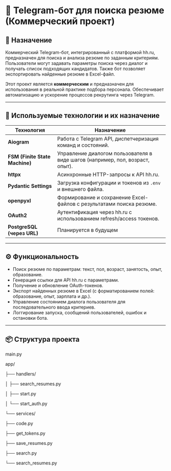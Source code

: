 # 🤖 Telegram-бот для поиска резюме (Коммерческий проект)

## 📌 Назначение

Коммерческий Telegram-бот, интегрированный с платформой hh.ru, предназначен для поиска и анализа резюме по заданным критериям. Пользователи могут задавать параметры поиска через диалог и получать список подходящих кандидатов. Также бот позволяет экспортировать найденные резюме в Excel-файл.

Этот проект является **коммерческим** и предназначен для использования в реальной практике подбора персонала. Обеспечивает автоматизацию и ускорение процессов рекрутинга через Telegram.

---

## 🧰 Используемые технологии и их назначение

| Технология           | Назначение                                                                 |
|----------------------|----------------------------------------------------------------------------|
| **Aiogram**          | Работа с Telegram API, диспетчеризация команд и состояний.                |
| **FSM (Finite State Machine)** | Управление диалогом пользователя в виде шагов (например, пол, возраст, опыт). |
| **httpx**            | Асинхронные HTTP-запросы к API hh.ru.                                     |
| **Pydantic Settings**| Загрузка конфигурации и токенов из `.env` и внешнего файла.               |
| **openpyxl**         | Формирование и сохранение Excel-файлов с результатами поиска резюме.       |
| **OAuth2**           | Аутентификация через hh.ru с использованием refresh/access токенов.       |
| **PostgreSQL (через URL)** | Планируется в будущем             |

---

## ⚙️ Функциональность

- Поиск резюме по параметрам: текст, пол, возраст, занятость, опыт, образование.
- Генерация ссылки для API hh.ru с параметрами.
- Получение и обновление OAuth-токенов.
- Экспорт найденных резюме в Excel (с форматированием полей: образование, опыт, зарплата и др.).
- Управление состоянием диалога пользователя для последовательного ввода критериев.
- Логгирование запуска, сообщений пользователей, ошибок и остановки бота.

---

## 📦 Структура проекта

main.py

app/

├── handlers/

│ ├── search_resumes.py

│ ├── start.py

│ └── start_auth.py

└── services/

├── code.py

├── get_tokens.py

├── save_resumes.py

├── search.py

└── search_resumes.py
